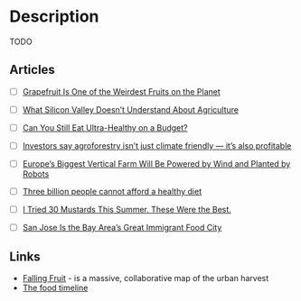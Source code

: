 # Description

TODO


## Articles

- [ ] [Grapefruit Is One of the Weirdest Fruits on the Planet](https://www.atlasobscura.com/articles/grapefruit-history-and-drug-interactions)
- [ ] [What Silicon Valley Doesn’t Understand About Agriculture](https://thinkingagriculture.io/what-silicon-valley-doesnt-understand-about-agriculture/)
- [ ] [Can You Still Eat Ultra-Healthy on a Budget?](https://www.nomeatathlete.com/cheap-healthy-food/)
- [ ] [Investors say agroforestry isn’t just climate friendly — it’s also profitable](https://news.mongabay.com/2020/07/investors-find-agroforestry-isnt-just-climate-friendly-it-can-also-be-profitable/)
- [ ] [Europe’s Biggest Vertical Farm Will Be Powered by Wind and Planted by Robots](https://singularityhub.com/2020/12/11/europes-biggest-vertical-farm-will-be-powered-by-wind-and-planted-by-robots/)
- [ ] [Three billion people cannot afford a healthy diet](https://ourworldindata.org/diet-affordability)
- [ ] [I Tried 30 Mustards This Summer. These Were the Best.](https://www.insidehook.com/article/food-and-drink/30-best-mustards-tried-summer)
- [ ] [San Jose Is the Bay Area’s Great Immigrant Food City](https://www.kqed.org/arts/13904835/san-jose-immigrant-food)


## Links

- [Falling Fruit](http://fallingfruit.org/) - is a massive, collaborative map of the urban harvest
- [The food timeline](https://foodtimeline.org/)
